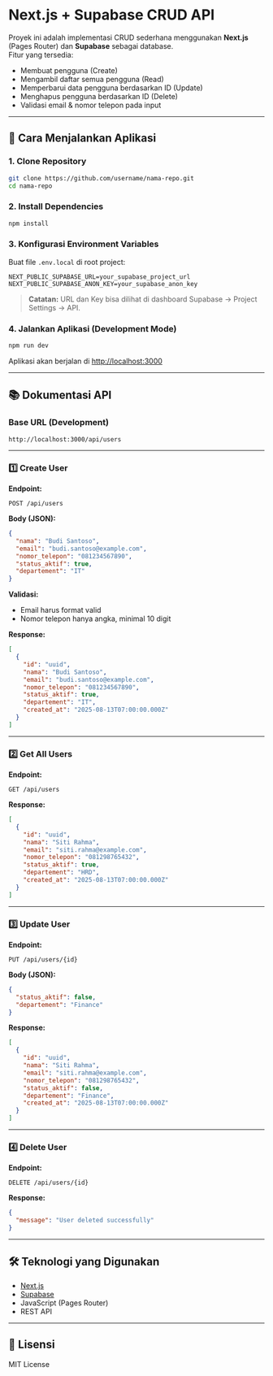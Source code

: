 # Next.js + Supabase CRUD API

Proyek ini adalah implementasi CRUD sederhana menggunakan **Next.js** (Pages Router) dan **Supabase** sebagai database.  
Fitur yang tersedia:

- Membuat pengguna (Create)
- Mengambil daftar semua pengguna (Read)
- Memperbarui data pengguna berdasarkan ID (Update)
- Menghapus pengguna berdasarkan ID (Delete)
- Validasi email & nomor telepon pada input

---

## 🚀 Cara Menjalankan Aplikasi

### 1. Clone Repository

```bash
git clone https://github.com/username/nama-repo.git
cd nama-repo
```

### 2. Install Dependencies

```bash
npm install
```

### 3. Konfigurasi Environment Variables

Buat file `.env.local` di root project:

```env
NEXT_PUBLIC_SUPABASE_URL=your_supabase_project_url
NEXT_PUBLIC_SUPABASE_ANON_KEY=your_supabase_anon_key
```

> **Catatan:** URL dan Key bisa dilihat di dashboard Supabase → Project Settings → API.

### 4. Jalankan Aplikasi (Development Mode)

```bash
npm run dev
```

Aplikasi akan berjalan di [http://localhost:3000](http://localhost:3000)

---

## 📚 Dokumentasi API

### Base URL (Development)

```
http://localhost:3000/api/users
```

---

### 1️⃣ Create User

**Endpoint:**

```
POST /api/users
```

**Body (JSON):**

```json
{
  "nama": "Budi Santoso",
  "email": "budi.santoso@example.com",
  "nomor_telepon": "081234567890",
  "status_aktif": true,
  "departement": "IT"
}
```

**Validasi:**

- Email harus format valid
- Nomor telepon hanya angka, minimal 10 digit

**Response:**

```json
[
  {
    "id": "uuid",
    "nama": "Budi Santoso",
    "email": "budi.santoso@example.com",
    "nomor_telepon": "081234567890",
    "status_aktif": true,
    "departement": "IT",
    "created_at": "2025-08-13T07:00:00.000Z"
  }
]
```

---

### 2️⃣ Get All Users

**Endpoint:**

```
GET /api/users
```

**Response:**

```json
[
  {
    "id": "uuid",
    "nama": "Siti Rahma",
    "email": "siti.rahma@example.com",
    "nomor_telepon": "081298765432",
    "status_aktif": true,
    "departement": "HRD",
    "created_at": "2025-08-13T07:00:00.000Z"
  }
]
```

---

### 3️⃣ Update User

**Endpoint:**

```
PUT /api/users/{id}
```

**Body (JSON):**

```json
{
  "status_aktif": false,
  "departement": "Finance"
}
```

**Response:**

```json
[
  {
    "id": "uuid",
    "nama": "Siti Rahma",
    "email": "siti.rahma@example.com",
    "nomor_telepon": "081298765432",
    "status_aktif": false,
    "departement": "Finance",
    "created_at": "2025-08-13T07:00:00.000Z"
  }
]
```

---

### 4️⃣ Delete User

**Endpoint:**

```
DELETE /api/users/{id}
```

**Response:**

```json
{
  "message": "User deleted successfully"
}
```

---

## 🛠 Teknologi yang Digunakan

- [Next.js](https://nextjs.org/)
- [Supabase](https://supabase.com/)
- JavaScript (Pages Router)
- REST API

---

## 📄 Lisensi

MIT License
